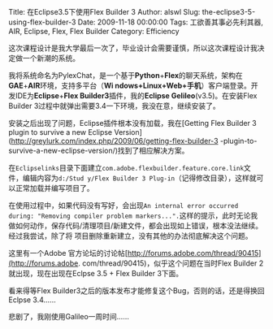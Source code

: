 Title: 在Eclipse3.5下使用Flex Builder 3
Author: alswl
Slug: the-eclipse3-5-using-flex-builder-3
Date: 2009-11-18 00:00:00
Tags: 工欲善其事必先利其器, AIR, Eclipse, Flex, Flex Builder
Category: Efficiency

这次课程设计是我大学最后一次了，毕业设计会需要谨慎，所以这次课程设计我决定做一个新潮的系统。

我将系统命名为PylexChat，是一个基于**Python**+**Flex**的聊天系统，架构在**GAE**+**AIR**环境，支持多平台（**Wi
ndows+Linux+Web+手机**）客户端登录。开发IDE为**Eclipse**+**Flex Builder3**插件，我的**Eclipse
Gelileo**(v3.5)。在安装Flex Builder 3过程中就弹出需要3.4一下环境，我没在意，继续安装了。

安装之后出现了问题，Eclipse插件根本没有加载，我在[Getting Flex Builder 3 plugin to survive a new
Eclipse Version](http://greylurk.com/index.php/2009/06/getting-flex-builder-3
-plugin-to-survive-a-new-eclipse-version/)找到了相应解决方案。

在`Eclipselinks`目录下面建立`com.adobe.flexbuilder.feature.core.link`文件，编辑内容为`d:/Stud
y/Flex Builder 3 Plug-in`（记得修改目录），这样就可以正常加载并编写项目了。

在使用过程中，如果代码没有写好，会出现`An internal error occurred during: "Removing compiler
problem markers...".`这样的提示，此时无论我做如何动作，保存代码/清理项目/新建文件，都会出现如上错误，根本没法继续。经过我尝试，除了将
项目删除重新建立，没有其他的办法彻底解决这个问题。

这里有一个Adobe 官方论坛的讨论帖[http://forums.adobe.com/thread/90415](http://forums.adobe.
com/thread/90415)，似乎这个问题在当时Flex Builder 2就出现，现在出现在Eclpse 3.5 + Flex Builder
3下面。

看来得等Flex Builder3之后的版本发布才能修复这个Bug，否则的话，还是得换回Eclpse 3.4……

悲剧了，我刚使用Galileo一周时间……

